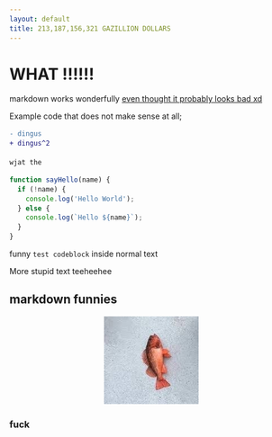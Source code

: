 ```yaml
---
layout: default
title: 213,187,156,321 GAZILLION DOLLARS
---
```


# WHAT !!!!!!
markdown works wonderfully [even thought it probably looks bad xd](https://cookiaria.xyz)

Example code that does not make sense at all;

```diff
- dingus
+ dingus^2

wjat the

```

```javascript
function sayHello(name) {
  if (!name) {
    console.log('Hello World');
  } else {
    console.log(`Hello ${name}`);
  }  
}  
```

funny `test codeblock` inside normal text

More stupid text teeheehee


## markdown funnies

<p align="center">
  <img src="assets/pez.jpg" alt="pez"/>
</p>

### fuck

